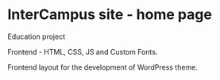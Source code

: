 # InterCampus site - home page

Education project

Frontend - HTML, CSS, JS and Custom Fonts.

Frontend layout for the development of WordPress theme.
